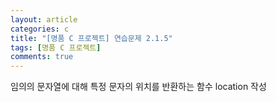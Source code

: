 ```yaml
---
layout: article
categories: c
title: "[명품 C 프로젝트] 연습문제 2.1.5"
tags: [명품 C 프로젝트]
comments: true
---
```


임의의 문자열에 대해 특정 문자의 위치를 반환하는 함수 location 작성

<script src="https://gist.github.com/junne47/31dd7eff833c4fd1ec722e74f02d583b.js"></script>
